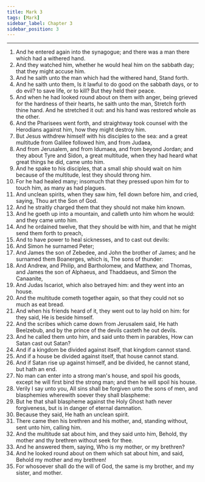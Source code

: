 ```yaml
---
title: Mark 3
tags: [Mark]
sidebar_label: Chapter 3
sidebar_position: 3
---
```


---
1. And he entered again into the synagogue; and there was a man there which had a withered hand.
2. And they watched him, whether he would heal him on the sabbath day; that they might accuse him.
3. And he saith unto the man which had the withered hand, Stand forth.
4. And he saith unto them, Is it lawful to do good on the sabbath days, or to do evil? to save life, or to kill? But they held their peace.
5. And when he had looked round about on them with anger, being grieved for the hardness of their hearts, he saith unto the man, Stretch forth thine hand. And he stretched it out: and his hand was restored whole as the other.
6. And the Pharisees went forth, and straightway took counsel with the Herodians against him, how they might destroy him.
7. But Jesus withdrew himself with his disciples to the sea: and a great multitude from Galilee followed him, and from Judaea,
8. And from Jerusalem, and from Idumaea, and from beyond Jordan; and they about Tyre and Sidon, a great multitude, when they had heard what great things he did, came unto him.
9. And he spake to his disciples, that a small ship should wait on him because of the multitude, lest they should throng him.
10. For he had healed many; insomuch that they pressed upon him for to touch him, as many as had plagues.
11. And unclean spirits, when they saw him, fell down before him, and cried, saying, Thou art the Son of God.
12. And he straitly charged them that they should not make him known.
13. And he goeth up into a mountain, and calleth unto him whom he would: and they came unto him.
14. And he ordained twelve, that they should be with him, and that he might send them forth to preach,
15. And to have power to heal sicknesses, and to cast out devils:
16. And Simon he surnamed Peter;
17. And James the son of Zebedee, and John the brother of James; and he surnamed them Boanerges, which is, The sons of thunder:
18. And Andrew, and Philip, and Bartholomew, and Matthew, and Thomas, and James the son of Alphaeus, and Thaddaeus, and Simon the Canaanite,
19. And Judas Iscariot, which also betrayed him: and they went into an house.
20. And the multitude cometh together again, so that they could not so much as eat bread.
21. And when his friends heard of it, they went out to lay hold on him: for they said, He is beside himself.
22. And the scribes which came down from Jerusalem said, He hath Beelzebub, and by the prince of the devils casteth he out devils.
23. And he called them unto him, and said unto them in parables, How can Satan cast out Satan?
24. And if a kingdom be divided against itself, that kingdom cannot stand.
25. And if a house be divided against itself, that house cannot stand.
26. And if Satan rise up against himself, and be divided, he cannot stand, but hath an end.
27. No man can enter into a strong man's house, and spoil his goods, except he will first bind the strong man; and then he will spoil his house.
28. Verily I say unto you, All sins shall be forgiven unto the sons of men, and blasphemies wherewith soever they shall blaspheme:
29. But he that shall blaspheme against the Holy Ghost hath never forgiveness, but is in danger of eternal damnation.
30. Because they said, He hath an unclean spirit.
31. There came then his brethren and his mother, and, standing without, sent unto him, calling him.
32. And the multitude sat about him, and they said unto him, Behold, thy mother and thy brethren without seek for thee.
33. And he answered them, saying, Who is my mother, or my brethren?
34. And he looked round about on them which sat about him, and said, Behold my mother and my brethren!
35. For whosoever shall do the will of God, the same is my brother, and my sister, and mother.